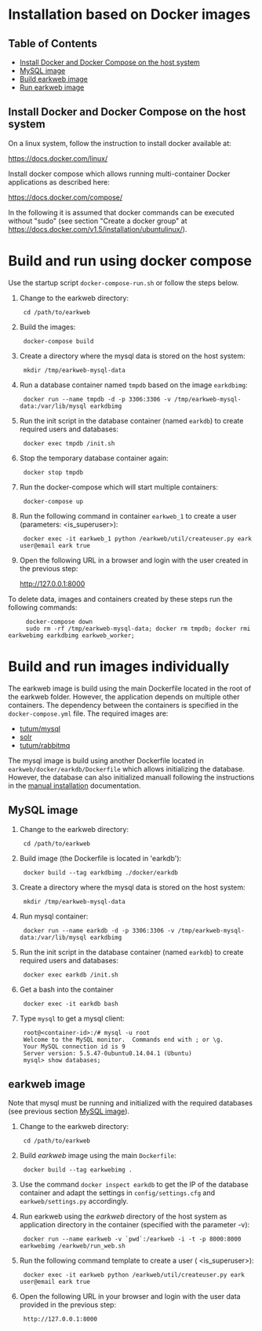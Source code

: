 # Installation based on Docker images

## Table of Contents 

- [Install Docker and Docker Compose on the host system](#install-docker-on-the-host-system)
- [MySQL image](#mysql-image)
- [Build earkweb image](#build-earkweb-image)
- [Run earkweb image](#run-earkweb-image)

## Install Docker and Docker Compose on the host system

On a linux system, follow the instruction to install docker available at:

  https://docs.docker.com/linux/
    
Install docker compose which allows running multi-container Docker applications as described here:

  https://docs.docker.com/compose/
    
In the following it is assumed that docker commands can be executed without "sudo" (see section "Create a docker group" at https://docs.docker.com/v1.5/installation/ubuntulinux/). 

# Build and run using docker compose

Use the startup script `docker-compose-run.sh` or follow the steps below.

1. Change to the earkweb directory:

        cd /path/to/earkweb
    
2. Build the images:

        docker-compose build
        
3. Create a directory where the mysql data is stored on the host system:

        mkdir /tmp/earkweb-mysql-data
    
4. Run a database container named `tmpdb` based on the image `earkdbimg`:

        docker run --name tmpdb -d -p 3306:3306 -v /tmp/earkweb-mysql-data:/var/lib/mysql earkdbimg
    
5. Run the init script in the database container (named `earkdb`) to create required users and databases:

        docker exec tmpdb /init.sh
    
6. Stop the temporary database container again:

        docker stop tmpdb
    
7. Run the docker-compose which will start multiple containers:

        docker-compose up
    
8. Run the following command in container `earkweb_1` to create a user (parameters: <username> <email> <password> <is_superuser>):

        docker exec -it earkweb_1 python /earkweb/util/createuser.py eark user@email eark true
    
9. Open the following URL in a browser and login with the user created in the previous step:

    http://127.0.0.1:8000
    
To delete data, images and containers created by these steps run the following commands:
 
         docker-compose down
         sudo rm -rf /tmp/earkweb-mysql-data; docker rm tmpdb; docker rmi earkwebimg earkdbimg earkweb_worker;

# Build and run images individually

The earkweb image is build using the main Dockerfile located in the root of the earkweb folder. However, the application depends on multiple other containers. The dependency
between the containers is specified in the `docker-compose.yml` file. The required images are:

* [tutum/mysql](https://hub.docker.com/r/tutum/rabbitmq/)
* [solr](https://hub.docker.com/_/solr/)
* [tutum/rabbitmq](https://hub.docker.com/r/tutum/rabbitmq/)

The mysql image is build using another Dockerfile located in `earkweb/docker/earkdb/Dockerfile` which allows initializing the database. However, the database can also initialized
manuall following the instructions in the [manual installation](./docs/install_manual.md) documentation. 

## MySQL image

1. Change to the earkweb directory:

        cd /path/to/earkweb

2. Build image (the Dockerfile is located in 'earkdb'):

        docker build --tag earkdbimg ./docker/earkdb
        
3. Create a directory where the mysql data is stored on the host system:

        mkdir /tmp/earkweb-mysql-data
    
4. Run mysql container:
    
        docker run --name earkdb -d -p 3306:3306 -v /tmp/earkweb-mysql-data:/var/lib/mysql earkdbimg
        
5. Run the init script in the database container (named `earkdb`) to create required users and databases:

        docker exec earkdb /init.sh
    
5. Get a bash into the container
    
        docker exec -it earkdb bash
    
6. Type `mysql` to get a mysql client:

        root@<container-id>:/# mysql -u root
        Welcome to the MySQL monitor.  Commands end with ; or \g.
        Your MySQL connection id is 9
        Server version: 5.5.47-0ubuntu0.14.04.1 (Ubuntu)
        mysql> show databases;
        
## earkweb image

Note that mysql must be running and initialized with the required databases (see previous section [MySQL image](#mysql-image)).

1. Change to the earkweb directory:

        cd /path/to/earkweb

2. Build *earkweb* image using the main `Dockerfile`:

        docker build --tag earkwebimg .
        
3. Use the command `docker inspect earkdb` to get the IP of the database container and adapt the settings in `config/settings.cfg` and `earkweb/settings.py` accordingly.

4. Run earkweb using the *earkweb* directory of the host system as application directory in the container (specified with the parameter -v):

        docker run --name earkweb -v `pwd`:/earkweb -i -t -p 8000:8000 earkwebimg /earkweb/run_web.sh
        
5. Run the following command template to create a user (<username> <email> <password> <is_superuser>):

        docker exec -it earkweb python /earkweb/util/createuser.py eark user@email eark true
        
6. Open the following URL in your browser and login with the user data provided in the previous step:

        http://127.0.0.1:8000
        
